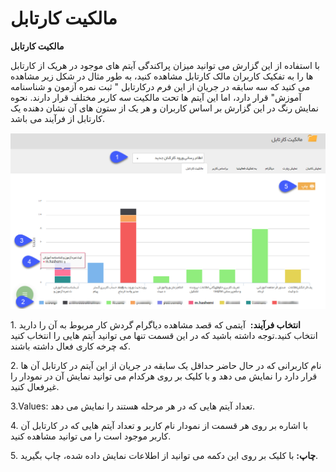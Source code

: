 # مالکیت کارتابل

**مالکیت کارتابل**

با استفاده از این گزارش می توانید میزان پراکندگی آیتم های موجود در هریک از کارتابل ها را به تفکیک کاربران مالک کارتابل مشاهده کنید، به طور مثال در شکل زیر مشاهده می کنید که سه سابقه در جریان از این فرم درکارتابل " ثبت نمره آزمون و شناسنامه آموزش" قرار دارد، اما این آیتم ها تحت مالکیت سه کاربر مختلف قرار دارند. نحوه نمایش رنگ در این گزارش بر اساس کاربران و هر یک از ستون های آن نشان دهنده یک کارتابل از فرآیند می باشد.

![](KartableOwners/KartableOwners1.png)

1\. **انتخاب فرآیند:**  آیتمی که قصد مشاهده دیاگرام گردش کار مربوط به آن را دارید انتخاب کنید.توجه داشته باشید که در این قسمت تنها می توانید آیتم هایی را انتخاب کنید که چرخه کاری فعال داشته باشند.

2\. نام کاربرانی که در حال حاضر حداقل یک سابقه در جریان از این آیتم در کارتابل آن ها قرار دارد را نمایش می دهد و با کلیک بر روی هرکدام می توانید نمایش آن در نمودار را غیرفعال کنید. 

3.Values: تعداد آیتم هایی که در هر مرحله هستند را نمایش می دهد.

4\. با اشاره بر روی هر قسمت از نمودار نام کاربر و تعداد آیتم هایی که در کارتابل آن کاربر موجود است را می توانید مشاهده کنید.

5\. **چاپ:** با کلیک بر روی این دکمه می توانید از اطلاعات نمایش داده شده، چاپ بگیرید.